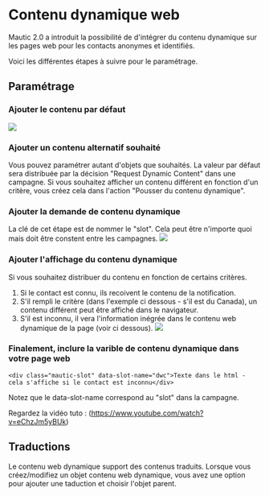 # Contenu dynamique web

Mautic 2.0 a introduit la possibilité de d'intégrer du contenu dynamique sur les pages web pour les contacts anonymes et identifiés.

Voici les différentes étapes à suivre pour le paramétrage.

## Paramétrage
### Ajouter le contenu par défaut
![](/dwc/media/dwc-default.jpg)

### Ajouter un contenu alternatif souhaité
Vous pouvez paramétrer autant d'objets que souhaités. La valeur par défaut sera distribuée par la décision "Request Dynamic Content" dans une campagne. Si vous souhaitez afficher un contenu différent en fonction d'un critère, vous créez cela dans l'action "Pousser du contenu dynamique".

### Ajouter la demande de contenu dynamique
La clé de cet étape est de nommer le "slot". Cela peut être n'importe quoi mais doit être constent entre les campagnes.
![](/dwc/media/dwc-pull-request.jpg)

### Ajouter l'affichage du contenu dynamique
Si vous souhaitez distribuer du contenu en fonction de certains critères.  
1. Si le contact est connu, ils recoivent le contenu de la notification.
2. S'il rempli le critère (dans l'exemple ci dessous - s'il est du Canada), un contenu différent peut être affiché dans le navigateur.  
3. S'il est inconnu, il vera l'information inégrée dans le contenu web dynamique de la page (voir ci dessous).
![](/dwc/media/dwc-push.jpg)

### Finalement, inclure la varible de contenu dynamique dans votre page web
```
<div class="mautic-slot" data-slot-name="dwc">Texte dans le html -
cela s'affiche si le contact est inconnu</div>
```
Notez que le data-slot-name correspond au "slot" dans la campagne.

Regardez la vidéo tuto : (https://www.youtube.com/watch?v=eChzJm5yBUk)

## Traductions

Le contenu web dynamique support des contenus traduits. Lorsque vous créez/modifiez un objet contenu web dynamique, vous avez une option pour ajouter une taduction et choisir l'objet parent.
